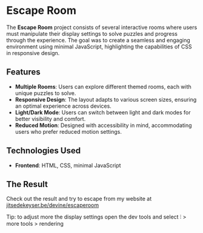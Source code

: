 # Escape Room
The **Escape Room** project consists of several interactive rooms where users must manipulate their display settings to solve puzzles and progress through the experience. The goal was to create a seamless and engaging environment using minimal JavaScript, highlighting the capabilities of CSS in responsive design.

## Features

* **Multiple Rooms**: Users can explore different themed rooms, each with unique puzzles to solve.
* **Responsive Design**: The layout adapts to various screen sizes, ensuring an optimal experience across devices.
* **Light/Dark Mode**: Users can switch between light and dark modes for better visibility and comfort.
* **Reduced Motion**: Designed with accessibility in mind, accommodating users who prefer reduced motion settings.

## Technologies Used

* **Frontend**: HTML, CSS, minimal JavaScript

## The Result

Check out the result and try to escape from my website at [jitsedekeyser.be/devine/escaperoom](https://jitsedekeyser.be/devine/escaperoom)

Tip: to adjust more the display settings open the dev tools and select ⫶ > more tools > rendering
